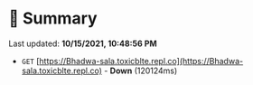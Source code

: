 # 📖 Summary
Last updated: **10/15/2021, 10:48:56 PM**

- `GET` [https://Bhadwa-sala.toxicblte.repl.co](https://Bhadwa-sala.toxicblte.repl.co) - **Down** (120124ms)
